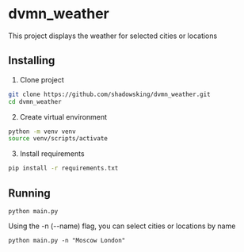 # dvmn_weather
This project displays the weather for selected cities or locations

## Installing
1) Clone project
```bash
git clone https://github.com/shadowsking/dvmn_weather.git
cd dvmn_weather
```
2) Create virtual environment
```bash
python -m venv venv
source venv/scripts/activate
```
3) Install requirements
```bash
pip install -r requirements.txt
```

## Running
```commandline
python main.py
```

Using the -n (--name) flag, you can select cities or locations by name
```commandline
python main.py -n "Moscow London"
```
